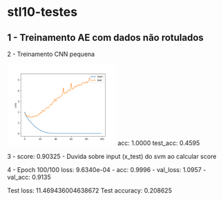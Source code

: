 # stl10-testes

## 1 -  Treinamento AE com dados não rotulados

2 - Treinamento CNN pequena 

<img src="cnn_pequena.png" width="50%" height="50%"/>
acc: 1.0000 
test_acc: 0.4595

3 - score: 0.90325 - Duvida sobre input (x_test) do svm ao calcular score

4 - Epoch 100/100 loss: 9.6340e-04 - acc: 0.9996 - val_loss: 1.0957 - val_acc: 0.9135

Test loss: 11.469436004638672
Test accuracy: 0.208625



